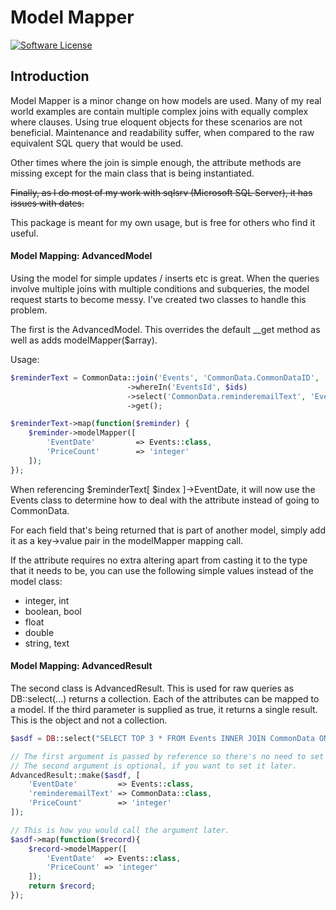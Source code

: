 # Model Mapper

[![Software License](https://img.shields.io/badge/license-MIT-brightgreen.svg?style=for-the-badge)](LICENSE.md)

## Introduction

Model Mapper is a minor change on how models are used. Many of my real world examples are contain multiple 
complex joins with equally complex where clauses. Using true eloquent objects for these scenarios are not 
beneficial. Maintenance and readability suffer, when compared to the raw equivalent SQL query that would 
be used. 

Other times where the join is simple enough, the attribute methods are missing except for the main class
that is being instantiated. 

~~Finally, as I do most of my work with sqlsrv (Microsoft SQL Server), it has issues with dates.~~

This package is meant for my own usage, but is free for others who find it useful.

#### Model Mapping: AdvancedModel
Using the model for simple updates / inserts etc is great. When the queries involve multiple joins with multiple 
conditions and subqueries, the model request starts to become messy. I've created two classes to handle this problem.

The first is the AdvancedModel. This overrides the default __get method as well as adds modelMapper($array).

Usage:

```php
$reminderText = CommonData::join('Events', 'CommonData.CommonDataID', '=', 'Events.EventsCommonID')
                          ->whereIn('EventsId', $ids)
                          ->select('CommonData.reminderemailText', 'Events.EventDate', 'Events.PriceCount')
                          ->get();

$reminderText->map(function($reminder) {
    $reminder->modelMapper([
        'EventDate'         => Events::class,
        'PriceCount'        => 'integer'
    ]);
});
```
When referencing $reminderText[ $index ]→EventDate, it will now use the Events class to determine how to deal 
with the attribute instead of going to CommonData. 
 
For each field that's being returned that is part of another model, simply add it as a key→value pair in the 
modelMapper mapping call.

If the attribute requires no extra altering apart from casting it to the type that it needs to be, you can use the following simple values instead of the model class:
* integer, int
* boolean, bool
* float
* double
* string, text
 
#### Model Mapping: AdvancedResult
 
The second class is AdvancedResult. This is used for raw queries as DB::select(...) returns a collection. Each of
the attributes can be mapped to a model. If the third parameter is supplied as true, it returns a single result. 
This is the object and not a collection.

```php
$asdf = DB::select("SELECT TOP 3 * FROM Events INNER JOIN CommonData ON ...");

// The first argument is passed by reference so there's no need to set the variable to be returned.
// The second argument is optional, if you want to set it later.
AdvancedResult::make($asdf, [
    'EventDate'         => Events::class,
    'reminderemailText' => CommonData::class,
    'PriceCount'        => 'integer'
]);

// This is how you would call the argument later.
$asdf->map(function($record){
    $record->modelMapper([
        'EventDate'  => Events::class,
        'PriceCount' => 'integer'
    ]);
    return $record;
});
```
